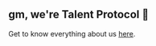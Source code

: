 ## gm, we're Talent Protocol 👋

Get to know everything about us [here](https://talentprotocol.notion.site/Talent-Protocol-2b10dc798a3941d5814bc10dfd102c25).

